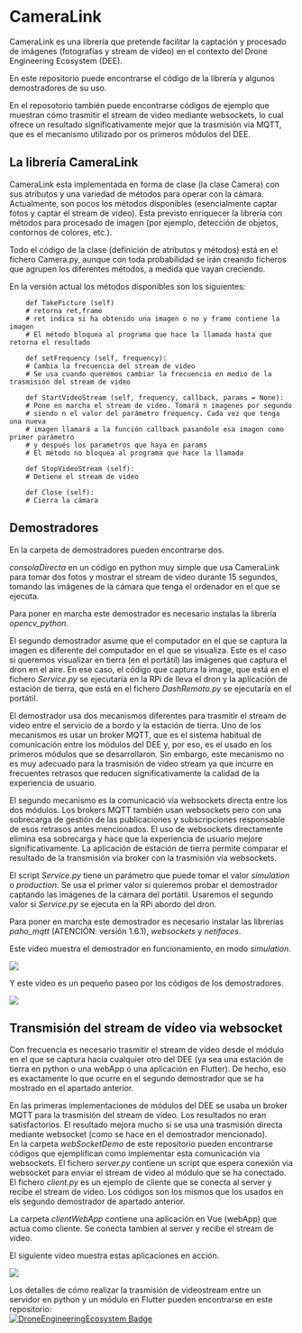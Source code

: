 # CameraLink
CameraLink es una librería que pretende facilitar la captación y procesado de imágenes (fotografías y stream de vídeo)
en el contexto del Drone Engineering Ecosystem (DEE).    
  
En este repositorio puede encontrarse el código de la librería y algunos demostradores de su uso.    
   
En el reposotorio también puede encontrarse códigos de ejemplo que muestran cómo trasmitir el stream de video mediante websockets,
lo cual ofrece un resultado significativamente mejor que la trasmisión via MQTT, que es el mecanismo utilizado por os primeros módulos
del DEE.   
   
## La librería CameraLink    
CameraLink esta implementada en forma de clase (la clase Camera) con sus atributos y una variedad de métodos para operar con la cámara.     
Actualmente, son pocos los métodos disponibles (esencialmente captar fotos y captar el stream de vídeo). Esta previsto enriquecer
la librería con métodos para procesado de imagen (por ejemplo, detección de objetos, contornos de colores, etc.).     
   
Todo el código de la clase (definición de atributos y métodos) está en el fichero Camera.py, aunque con toda probabilidad se irán creando 
ficheros que agrupen los diferentes métodos, a medida que vayan creciendo.      
   
En la versión actual los métodos disponibles son los siguientes:   
   
```
    def TakePicture (self)
    # retorna ret,frame
    # ret indica si ha obtenido una imagen o no y frame contiene la imagen
    # El método bloquea al programa que hace la llamada hasta que retorna el resultado

    def setFrequency (self, frequency):
    # Cambia la frecuencia del stream de video
    # Se usa cuando queremos cambiar la frecuencia en medio de la trasmisión del stream de video

    def StartVideoStream (self, frequency, callback, params = None):
    # Pone en marcha el stream de video. Tomará n imagenes por segundo
    # siendo n el valor del parámetro frequency. Cada vez que tenga una nueva
    # imagen llamará a la función callback pasandole esa imagen como primer parámetro
    # y después los parametros que haya en params
    # El método no bloquea al programa que hace la llamada
     
    def StopVideoStream (self):
    # Detiene el stream de video

    def Close (self):
    # Cierra la cámara
```

## Demostradores     
En la carpeta de demostradores pueden encontrarse dos.  

_consolaDirecta_ en un código en python muy simple que usa CameraLink para tomar dos fotos y mostrar el stream de video durante 15 segundos, tomando las imágenes de la cámara que tenga el ordenador en el que se ejecuta.   

Para poner en marcha este demostrador es necesario instalas la librería _opencv_python_.     

El segundo demostrador asume que el computador en el que se captura la imagen es diferente del computador en el que se visualiza. Este es el caso si queremos visualizar en tierra (en el portátil) las imágenes que captura el dron en el aire. En ese caso, el código que captura la image, que está en el fichero _Service.py_ se ejecutaría en la RPi de lleva el dron y la aplicación de estación de tierra, que está en el fichero _DashRemoto.py_ se ejecutaría en el portátil.    

El demostrador usa dos mecanismos diferentes para trasmitir el stream de video entre el servicio de a bordo y la estación de tierra. Uno de los mecanismos es usar un broker MQTT, que es el sistema habitual de comunicación entre los módulos del DEE y, por eso, es el usado en los primeros módulos que se desarrollaron. Sin embargo, este mecanismo no es muy adecuado para la trasmisión de video stream ya que incurre en frecuentes retrasos que reducen significativamente la calidad de la experiencia de usuario.   
   
El segundo mecanismo es la comunicació via websockets directa entre los dos módulos. Los brokers MQTT también usan websockets pero con una sobrecarga de gestión de las publicaciones y subscripciones responsable de esos retrasos antes mencionados. El uso de websockets directamente elimina esa sobrecarga y hace que la experiencia de usuario mejore significativamente. La aplicación de estación de tierra permite comparar el resultado de la transmisión via broker con la trasmisión via websockets.    

El script _Service.py_ tiene un parámetro que puede tomar el valor _simulation_ o _production_. Se usa el primer valor si quieremos probar el demostrador captando las imágenes de la cámara del portátil. Usaremos el segundo valor si _Service.py_ se ejecuta en la RPi abordo del dron.     

Para poner en marcha este demostrador es necesario instalar las librerías _paho_mqtt_ (ATENCIÓN: versión 1.6.1), _websockets_ y _netifaces_.
  
Este vídeo muestra el demostrador en funcionamiento, en modo _simulation_.   

[![](https://markdown-videos-api.jorgenkh.no/url?url=https%3A%2F%2Fwww.youtube.com%2Fwatch%3Fv%3Dtdrztsubgdk)](https://www.youtube.com/watch?v=tdrztsubgdk)      

Y este vídeo es un pequeño paseo por los códigos de los demostradores.     

[![](https://markdown-videos-api.jorgenkh.no/url?url=https%3A%2F%2Fwww.youtube.com%2Fwatch%3Fv%3DLmxxs-5croc)](https://www.youtube.com/watch?v=Lmxxs-5croc)

## Transmisión del stream de vídeo via websocket    
Con frecuencia es necesario trasmitir el stream de vídeo desde el módulo en el que se captura hacia cualquier otro del DEE (ya sea una estación de tierra en python o una webApp o una aplicación en Flutter). De hecho, eso es exactamente lo que ocurre en el segundo demostrador que se ha mostrado en el apartado anterior.    

En las primeras implementaciones de módulos del DEE se usaba un broker MQTT para la trasmisión del stream de video. Los resultados no eran satisfactorios. El resultado mejora mucho si se usa una trasmisión directa mediante websocket (como se  hace en el demostrador mencionado).    
En la carpeta _webSocketDemo_ de este repositorio pueden encontrarse códigos que ejemplifican como implementar esta comunicación via websockets. El fichero _server.py_ contiene un script que espera conexión via websocket para enviar el stream de video al módulo que se ha conectado. El fichero _client.py_ es un ejemplo de cliente que se conecta al server y recibe el stream de video. Los códigos son los mismos que los usados en els segundo demostrador de apartado anterior.   

La carpeta _clientWebApp_ contiene una aplicación en Vue (webApp) que actua como cliente. Se conecta tambien al server y recibe el stream de video.    

El siguiente vídeo muestra estas aplicaciones en acción.   

[![](https://markdown-videos-api.jorgenkh.no/url?url=https%3A%2F%2Fwww.youtube.com%2Fwatch%3Fv%3D6CkbMod6tO0)](https://www.youtube.com/watch?v=6CkbMod6tO0)

Los detalles de cómo realizar la trasmisión de videostream entre un servidor en python y un módulo en Flutter pueden encontrarse en este repositorio:     
[![DroneEngineeringEcosystem Badge](https://img.shields.io/badge/DEE-dronestream_websockets-blue.svg)](https://github.com/dronsEETAC/dronestream_websockets)   


